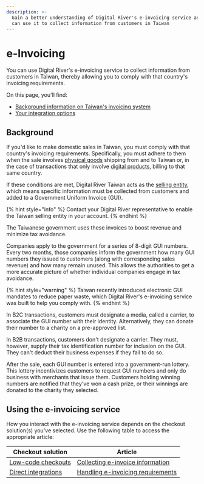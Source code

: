 ```yaml
---
description: >-
  Gain a better understanding of Digital River's e-invoicing service and how you
  can use it to collect information from customers in Taiwan
---
```


# e-Invoicing

You can use Digital River's e-invoicing service to collect information from customers in Taiwan, thereby allowing you to comply with that country's invoicing requirements.

On this page, you'll find:

* [Background information on Taiwan's invoicing system](e-invoicing.md#background)
* [Your integration options](e-invoicing.md#using-the-e-invoicing-service)

## Background

If you'd like to make domestic sales in Taiwan, you must comply with that country's invoicing requirements. Specifically, you must adhere to them when the sale involves [physical goods](../product-management/skus.md#how-products-are-classified-as-physical-or-digital) shipping from and to Taiwan or, in the case of transactions that only involve [digital products](../product-management/skus.md#how-products-are-classified-as-physical-or-digital), billing to that same country.&#x20;

If these conditions are met, Digital River Taiwan acts as the [selling entity](../integration-options/checkouts/creating-checkouts/selling-entities.md), which means specific information must be collected from customers and added to a Government Uniform Invoice (GUI).

{% hint style="info" %}
Contact your Digital River representative to enable the Taiwan selling entity in your account.&#x20;
{% endhint %}

The Taiwanese government uses these invoices to boost revenue and minimize tax avoidance.&#x20;

Companies apply to the government for a series of 8-digit GUI numbers. Every two months, those companies inform the government how many GUI numbers they issued to customers (along with corresponding sales revenue) and how many remain unused. This allows the authorities to get a more accurate picture of whether individual companies engage in tax avoidance.

{% hint style="warning" %}
Taiwan recently introduced electronic GUI mandates to reduce paper waste, which Digital River's e-invoicing service was built to help you comply with.
{% endhint %}

In B2C transactions, customers must designate a media, called a carrier, to associate the GUI number with their identity. Alternatively, they can donate their number to a charity on a pre-approved list.&#x20;

In B2B transactions, customers don't designate a carrier. They must, however, supply their tax identification number for inclusion on the GUI. They can't deduct their business expenses if they fail to do so.&#x20;

After the sale, each GUI number is entered into a government-run lottery. This lottery incentivizes customers to request GUI numbers and only do business with merchants that issue them. Customers holding winning numbers are notified that they've won a cash prize, or their winnings are donated to the charity they selected.

## Using the e-invoicing service

How you interact with the e-invoicing service depends on the checkout solution(s) you've selected. Use the following table to access the appropriate article:

| Checkout solution                                                | Article                                                                                                                       |
| ---------------------------------------------------------------- | ----------------------------------------------------------------------------------------------------------------------------- |
| [Low-code checkouts](../integration-options/low-code-checkouts/) | [Collecting e-invoice information](../integration-options/low-code-checkouts/collecting-e-invoice-information.md)             |
| [Direct integrations](../integration-options/checkouts/)         | [Handling e-invoicing requirements](../integration-options/checkouts/creating-checkouts/handling-e-invoicing-requirements.md) |

